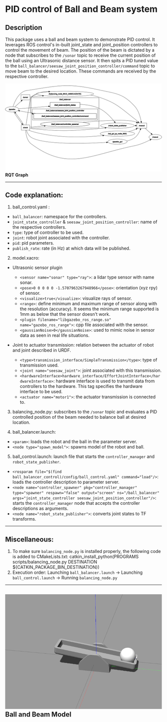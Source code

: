 # PID control of Ball and Beam system

## Description
This package uses a ball and beam system to demonstrate PID control. It leverages ROS control's in-built joint_state and joint_position controllers to control the movement of beam. The position of the beam is dictated by a node that subscribes to the `/sonar` topic to receive the current position of the ball using an Ultrasonic distance sensor. It then spits a PID tuned value to the `ball_balancer/seesaw_joint_position_controller/command` topic to move beam to the desired location. These commands are received by the respective controller.  


![rqt_graph](images/rosgraph.png)
**RQT Graph**


---
## Code explanation:
1. ball_control.yaml :
- `ball_balancer`: namespace for the controllers.
- `joint_state_controller` & `seesaw_joint_position_controller`: name of the respective controllers.
- `type`: type of controller to be used.
- `joint`: robot joint associated with the controller.
- `pid`: pid parameters.
- `publish_rate`: rate (in Hz) at which data will be published.

2. model.xacro: 
- Ultrasonic sensor plugin
  - `<sensor name="sonar" type="ray">`: a lidar type sensor with name sonar.
  - `<pose>0 0 0 0 0 -1.5707963267948966</pose>`: orientation (xyz rpy) of sensor.
  - `<visualize>true</visualize>`: visualize rays of sensor.
  - `<range>`: define minimum and maximum range of sensor along with the resolution (accuracy). It seems the minimum range supported is 1mm as below that the sensor doesn't work.
  - `<plugin filename="libgazebo_ros_range.so" name="gazebo_ros_range">`: cpp file associated with the sensor. 
  - `<gaussianNoise>0</gaussianNoise>`: used to mimic noise in sensor data as seen in real life situations.

- Joint to actuator transmission: relation between the actuator of robot and joint described in URDF. 
  - `<type>transmission_interface/SimpleTransmission</type>`: type of transmission used.
  - `<joint name="seesaw_joint">`: joint associated with this transmission.
  - `<hardwareInterface>hardware_interface/EffortJointInterface</hardwareInterface>`: hardware interface is used to transmit data from controllers to the hardware. This tag specifies the hardware interface to be used. 
  - `<actuator name="motor1">`: the actuator transmission is connected to.

3. balancing_node.py: subscribes to the `/sonar` topic and evaluates a PID controlled position of the beam needed to balance ball at desired location.   

4. ball_balancer.launch:
- `<param>`: loads the robot and the ball in the parameter server.
- `<node type="spawn_model">`: spawns model of the robot and ball.

5. ball_control.launch: launch file that starts the `controller_manager` and `robot_state_publisher`.
- `<rosparam file="$(find ball_balancer_control)/config/ball_control.yaml" command="load"/>`: loads the controller description to parameter server.
- `<node name="controller_spawner" pkg="controller_manager" type="spawner" respawn="false" output="screen" ns="/ball_balancer" args="joint_state_controller seesaw_joint_position_controller"/>`: starts the `controller_manager` node that accepts the controller descriptions as arguments. 
- `<node name="robot_state_publisher">`: converts joint states to TF transforms.
---

## Miscellaneous:
1. To make sure `balancing_node.py` is installed properly, the following code is added to CMakeLists.txt: 
   catkin_install_python(PROGRAMS
   scripts/balancing_node.py
   DESTINATION ${CATKIN_PACKAGE_BIN_DESTINATION})
2. Execution order: Launching `ball_balancer.launch` -> Launching `ball_control.launch` -> Running `balancing_node.py`  
---

![model](images/model.png)
**Ball and Beam Model**
---
